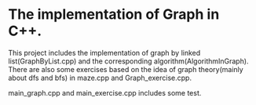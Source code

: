 # The implementation of Graph in C++.

This project includes the implementation of graph by linked list(GraphByList.cpp) and the corresponding algorithm(AlgorithmInGraph). There are also some exercises based on the idea of graph theory(mainly about dfs and bfs) in maze.cpp and Graph_exercise.cpp. 

main_graph.cpp and main_exercise.cpp includes some test.
